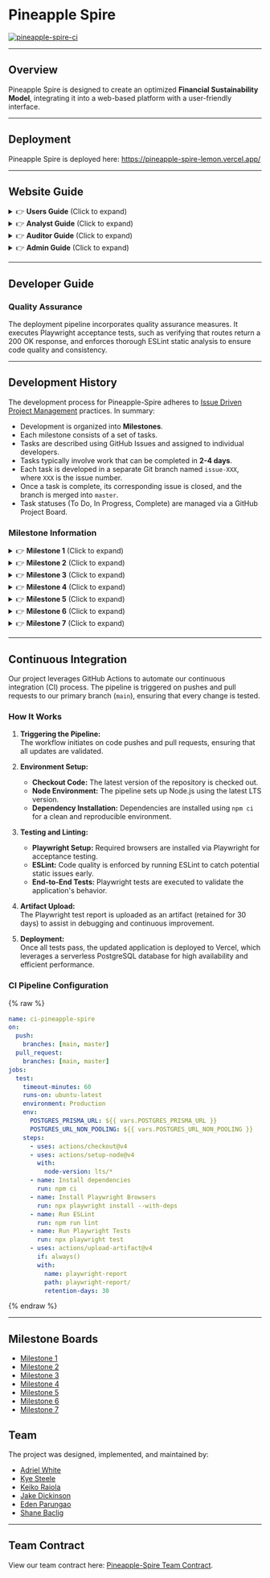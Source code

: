 # Pineapple Spire

[![pineapple-spire-ci](https://github.com/pineapple-spire/pineapple-spire/actions/workflows/ci.yml/badge.svg)](https://github.com/pineapple-spire/pineapple-spire/actions/workflows/ci.yml)

---

## Overview

Pineapple Spire is designed to create an optimized **Financial Sustainability Model**, integrating it into a web-based platform with a user-friendly interface.

---

## Deployment

Pineapple Spire is deployed here: https://pineapple-spire-lemon.vercel.app/ 

---

## Website Guide

<details>
  <summary>👉 <strong>Users Guide</strong> (Click to expand)</summary>

  This section provides a walkthrough of the Pineapple Spire user interface and its capabilities.

  <h3>Landing Page</h3>

  When users first arrive to Pineapple Spire, they must login into their account in order to use any financial modeling tools.

  <img src="images/user-guide/landing-page-no-login.png" alt="Landing Page no login" width="600px">


  After users login, they will be able to use the fiscal sustainability model and the stress test tools as seen in the image below.

  <img src="images/user-guide/landing-page-user-login.png" alt="Landing Page user login" width="600px">

  <h3>Sign In</h3>

  To sign in, when users are on the landing page, they can click on the "Login" button located on the top right of the landing page, then click on "Sign In."

  <img src="images/user-guide/user-sign-in.png" alt="Landing Page user login" width="600px">

  After users click on "Sign In", it will take them to the sign in page which then they can enter their email and password for Pineapple Spire, then click on the "Sign In" button located below the email and password input.

  <img src="images/user-guide/user-sign-in-page.png" alt="Landing Page user login" width="600px">  

  <h3>Sign Out</h3>

  To sign out, users can click on the top right where they see their email and click "Sign Out."

  <img src="images/user-guide/user-sign-out.png" alt="Sign out button" width="600px">

  Then they will be presented with the option to either sign out for sure or to cancel their decision. To sign out, users can click on the left button, "Yes! Sign out." or to cancel, users can click on the right button, "Cancel."

  <img src="images/user-guide/user-sign-out-confirm.png" alt="Sign out confirmation page" width="600px">

  <h3>Sign Up</h3>

  If users need to make an account, from the landing page, they can click on the login button located on the top right, then click on "Sign Up" and it will take them to the sign up page. Here, users can put in their first and last name, email, username, password and then confirming their password.

  <img src="images/user-guide/sign-up.png" alt="Sign up page" width="600px">

  Users can also access the sign up page through the sign in page underneath the sign in button.

  <img src="images/user-guide/user-sign-in-page.png" alt="Sign up page" width="600px">

  <h3>Change Password</h3>

  The user is able to change their account password by clicking on their email located on the top right of the page and then clicking on the "Change Password" button.

  From there, the change password page is shown and the user will be able to change their password from there.

  <img src="images/user-guide/change-password.png" alt="Change password page" width="600px">

  <h3>Financial Sustainability Model</h3>

  Users can view the financial sustainability model. For each stress test, they can pick what version of the stress test they want to see and also pick how many years they want to forecast. To see the years the do not fit on the table, the user can click the next or previous buttons. 

  <img src="images/user-guide/sm-page.png" alt="Financial Sustainability Modal page" width="600px">

  <h3>Stress Tests Editor</h3>

  Users can view the stress tests editor page. They will be able to forecast five different stress tests scenarios.

  Each scenario have different value inputs that the user can change to fit what they want to forecast.

  To view the different stress test options, the user can click on the "Stress Test 1" button and change to see other stress tests and even their custom stress tests.

  To save any changed values, the user can click on "Save Scenario" and any changes will be displayed in the graphs, tables, and the sustainability model page as well.

  <img src="images/user-guide/stress-test-page.png" alt="Financial Sustainability Modal page" width="600px">

  Each stress test page will also show a graph and table that will forecast the stress effects.

  <img src="images/user-guide/stress-test-graphs-tables.png" alt="Financial Sustainability Modal page" width="600px">

  Each stress test page will also have the option to show the residual effects.

  <img src="images/user-guide/stress-test-residual.png" alt="Financial Sustainability Modal page" width="600px">

</details>

<details>
  <summary>👉 <strong>Analyst Guide</strong> (Click to expand)</summary>

  This section provides a walkthrough of the Pineapple Spire analyst interface and its capabilities.

  The analyst has the same capabilities as the user with aditional features.

  <h3>Financial Compilation Page</h3>

  The analyst is able to use the financial compilation page. The financial compilation page features a x-year ($x \in [1, 99]$) forecast output of various financial information. Users are able to calculate their x-year forecast by choosing if they want to view their data using the average of the past three years information or use a percent multiplier from 0-100%.

  The user is able to toggle between the table view or a graph view for each financial category.

  The user is also able to choose what financial category to look at by checking on and off the boxes located on the top of the page. Users are also able to toggle on and off the heatmap.

  The user is also able to save these changes to the financial compilation page and these changes will be reflected on the sustainability model page.

  <img src="images/user-guide/fc-page.png" alt="Financial Compilation page" width="600px">

  <img src="images/M7/fc-graphs.png" alt="Financial Compilation Page" width="600px">

  <h3>View Audit Data</h3>

  The analyst is able to view the audited data but unable to edit the data.

  <img src="images/user-guide/view-audit-data.png" alt="Viewing audited data" width="600px">

  <h3>Support Requests</h3>

  The analyst is able to view support requests. They would be able to view contact messages and reported problems.

  Once these problems and messages have been addressed, the user can archieve the message or marked it as resolved.

  <img src="images/user-guide/support-requests.png" alt="Viewing audited data" width="600px">

</details>

<details>
  <summary>👉 <strong>Auditor Guide</strong> (Click to expand)</summary>

  This section provides a walkthrough of the Pineapple Spire auditor interface and its capabilities.

  The auditor has the same capabilities as the user and analyst, minus the ability to view support requests. However, they are able to view and edit audited data.

  The auditor is able to view the audit data page and edit any values as needed, then save the changes.

  <img src="images/user-guide/auditor-page.png" alt="Viewing audited page" width="600px">

</details>

<details>
  <summary>👉 <strong>Admin Guide</strong> (Click to expand)</summary>

  This section provides a walkthrough of the Pineapple Spire admin interface and its capabilities.

  The admin has the same capabilities as the user and analyst with additional features.

  <h3>Admin Page</h3>

  The admin is able to view the admin page where they can see all registered users. The admin is able to change the users role or delete the users account.

  <img src="images/user-guide/admin-page.png" alt="Admin page" width="600px">

</details>

---

## Developer Guide

### Quality Assurance

The deployment pipeline incorporates quality assurance measures. It executes Playwright acceptance tests, such as verifying that routes return a 200 OK response, and enforces thorough ESLint static analysis to ensure code quality and consistency.

---

## Development History

The development process for Pineapple-Spire adheres to [Issue Driven Project Management](https://courses.ics.hawaii.edu/ics414s25/modules/project-management/) practices. In summary:

- Development is organized into **Milestones**.
- Each milestone consists of a set of tasks.
- Tasks are described using GitHub Issues and assigned to individual developers.
- Tasks typically involve work that can be completed in **2-4 days**.
- Each task is developed in a separate Git branch named `issue-XXX`, where `XXX` is the issue number.
- Once a task is complete, its corresponding issue is closed, and the branch is merged into `master`.
- Task statuses (To Do, In Progress, Complete) are managed via a GitHub Project Board.

### Milestone Information

<details>
  <summary>👉 <strong>Milestone 1</strong> (Click to expand)</summary>
  <p><a href="https://github.com/orgs/pineapple-spire/projects/1">Milestone 1 Project Board</a></p>
  
  <h3>Landing Page</h3>
  <img src="images/Spire Homepage.png" alt="Landing Page" width="600px">
  
  <h3>Sign In Page</h3>
  <img src="images/Sign-In-Page.png" alt="Sign In Page" width="600px">
  
  <h3>Sign Up Page</h3>
  <img src="images/Sign-Up-Page.png" alt="Sign Up Page" width="600px">
  
  <h3>Financial Compilation Pages</h3>
  <h4>Income Statement Page</h4>
  <img src="images/fc-income-statement-page.png" alt="Financial Compilation Income Statement Page" width="600px">
  
  <h4>Costs of Goods Page</h4>
  <img src="images/fc-costs-of-goods-page.png" alt="Financial Compilation Costs of Goods Page" width="600px">
  
  <h4>Operating Expenses Page</h4>
  <img src="images/fc-operating-expenses-page.png" alt="Financial Compilation Operating Expenses Page" width="600px">
  
  <h4>Assets Page</h4>
  <img src="images/fc-assets-page.png" alt="Financial Compilation Assets Page" width="600px">
  
  <h4>Liabilities and Equity Page</h4>
  <img src="images/fc-liabilities-equity-page.png" alt="Financial Compilation Liabilities and Equity Page" width="600px">
  
  <h3>Sustainability Model Page</h3>
  <img src="images/sustainability-model.png" alt="Sustainability Model Page" width="600px">
  
  <h3>Auditor Page</h3>
  <img src="images/Auditor%20Role%20Page%20Mockup.png" alt="Auditor Page" width="600px">
  
  <h3>Stress Test Tool Page</h3>
  <img src="images/Stress Test Tool Page.png" alt="Stress Test Tool" width="600px">
  
  <h3>Stress Test 1 Page</h3>
  <img src="images/stress-test-1.png" alt="Stress Test 1" width="600px">
  
  <h3>Stress Test 2 Page</h3>
  <img src="images/stress-test-2.png" alt="Stress Test 2" width="600px">
  
  <h3>Stress Test 3 Page</h3>
  <img src="images/stress-test-3.png" alt="Stress Test 3" width="600px">
  
  <h3>Stress Test 4 Page</h3>
  <img src="images/stress-test-4.png" alt="Stress Test 4" width="600px">
  
  <h3>Stress Test 5 Page</h3>
  <img src="images/stress-test-5.png" alt="Stress Test 5" width="600px">
</details>

<details>
  <summary>👉 <strong>Milestone 2</strong> (Click to expand)</summary>
  <p><a href="https://github.com/orgs/pineapple-spire/projects/2">Milestone 2 Project Board</a></p>
  
  <h3>Landing Page</h3>
  <img src="images/M2/Landing.png" alt="Landing Page" width="600px">
  
  <h3>Sign In Page</h3>
  <img src="images/M2/Signin.png" alt="Sign In Page" width="600px">
  
  <h3>Sign Up Page</h3>
  <img src="images/M2/Signup.png" alt="Sign Up Page" width="600px">
  
  <h3>About Page</h3>
  <img src="images/M2/About.png" alt="About Page" width="600px">
  
  <h3>Financial Compilation Page</h3>
  <img src="images/M2/FC.png" alt="Financial Compilation Page" width="600px">
  
  <h3>Fiscal Sustainability Model Page</h3>
  <img src="images/M2/FSM.png" alt="Fiscal Sustainability Model Page" width="600px">
  
  <h3>Stress Test Tool Page</h3>
  <img src="images/M2/Stress.png" alt="Stress Test Tool Page" width="600px">
</details>

<details>
  <summary>👉 <strong>Milestone 3</strong> (Click to expand)</summary>
  <p><a href="https://github.com/orgs/pineapple-spire/projects/3">Milestone 3 Project Board</a></p>
  
  <h3>Landing Page</h3>
  <img src="images/M3/Landing.png" alt="Landing Page" width="600px">
  
  <h3>Sign In Page</h3>
  <img src="images/M3/Signin.png" alt="Sign In Page" width="600px">
  
  <h3>Sign Up Page</h3>
  <img src="images/M3/Signup.png" alt="Sign Up Page" width="600px">
  
  <h3>About Page</h3>
  <img src="images/M3/About.png" alt="About Page" width="600px">
  
  <h3>Financial Compilation Page</h3>
  <img src="images/M3/FC.png" alt="Financial Compilation Page" width="600px">

  <h3>Financial Compilation Options</h3>
  <img src="images/M3/FCOptions.png" alt="Financial Compilation Options" width="600px">
  
  <h3>Fiscal Sustainability Model Page</h3>
  <img src="images/M3/FSM.png" alt="Fiscal Sustainability Model Page" width="600px">

  <h3>Stress Test Tool Options</h3>

  <h4>Stress Test 1</h4>
  <img src="images/M3/Stress1.png" alt="Stress Test 1" width="600px">

  <h4>Stress Test 2</h4>
  <img src="images/M3/Stress2.png" alt="Stress Test 2" width="600px">

  <h4>Stress Test 3</h4>
  <img src="images/M3/Stress3.png" alt="Stress Test 3" width="600px">

  <h4>Stress Test 4</h4>
  <img src="images/M3/Stress4.png" alt="Stress Test 4" width="600px">

  <h4>Stress Test 5</h4>
  <img src="images/M3/Stress5.png" alt="Stress Test 5" width="600px">

  <h3>Registered Users Page (Admin)</h3>
  <img src="images/M3/RegisteredUsers.png" alt="Registered Users Page (Admin)" width="600px">
</details>

<details>
  <summary>👉 <strong>Milestone 4</strong> (Click to expand)</summary>
  <p><a href="https://github.com/orgs/pineapple-spire/projects/5">Milestone 4 Project Board</a></p>
  
  <h3>Landing Page</h3>
  <img src="images/M4/landing.png" alt="Landing Page" width="600px">
  
  <h3>Sign In Page</h3>
  <img src="images/M4/signin.png" alt="Sign In Page" width="600px">
  
  <h3>Sign Up Page</h3>
  <img src="images/M4/signup.png" alt="Sign Up Page" width="600px">
  
  <h3>About Page</h3>
  <img src="images/M4/about.png" alt="About Page" width="600px">
  
  <h3>Financial Compilation Page</h3>
  <img src="images/M4/fc.png" alt="Financial Compilation Page" width="600px">
  
  <h3>Fiscal Sustainability Model Page</h3>
  <img src="images/M4/fsm.png" alt="Fiscal Sustainability Model Page" width="600px">

  <h3>Stress Test Tool Options</h3>

  <h4>Stress Test 1</h4>
  <div>
    <strong>Example 1</strong>
    <br/>
    <img src="images/M4/s1a.png" alt="Stress Test 1 (a)" width="600px">
  </div>
  <div>
    <strong>Example 2</strong>
    <br/>
    <img src="images/M4/s1b.png" alt="Stress Test 1 (b)" width="600px">
  </div>
  <h4>Stress Test 2</h4>
  <img src="images/M4/s2.png" alt="Stress Test 2" width="600px">

  <h4>Stress Test 3</h4>
  <img src="images/M4/s3.png" alt="Stress Test 3" width="600px">

  <h4>Stress Test 4</h4>
  <img src="images/M4/s4.png" alt="Stress Test 4" width="600px">

  <h4>Stress Test 5</h4>
  <img src="images/M4/s5.png" alt="Stress Test 5" width="600px">
</details>

<details>
  <summary>👉 <strong>Milestone 5</strong> (Click to expand)</summary>
  <p><a href="https://github.com/orgs/pineapple-spire/projects/7">Milestone 5 Project Board</a></p>
  
  <h3>Landing Page</h3>
  <h4>Unauthenticated</h4>
  <img src="images/M5/landing1.png" alt="Landing Page Unauth" width="600px">
  <h4>Authenticated</h4>
  <img src="images/M5/landing2.png" alt="Landing Page Auth" width="600px">
  
  <h3>Sign In Page</h3>
  <img src="images/M5/signin.png" alt="Sign In Page" width="600px">
  
  <h3>Sign Up Page</h3>
  <img src="images/M5/signup.png" alt="Sign Up Page" width="600px">
  
  <h3>About Page</h3>
  <img src="images/M5/about.png" alt="About Page" width="600px">

  <h3>Admin Page</h3>
  <img src="images/M5/admin.png" alt="Admin Page" width="600px">

  <h3>Audit Page</h3>
  <img src="images/M5/audit.png" alt="Audit Page" width="600px">
  
  <h3>Financial Compilation Page</h3>
  <img src="images/M5/fc.png" alt="Financial Compilation Page" width="600px">
  
  <h3>Fiscal Sustainability Model Page</h3>
  <img src="images/M5/fsm.png" alt="Fiscal Sustainability Model Page" width="600px">

  <h3>Contact Us Page</h3>
  <img src="images/M5/contact.png" alt="Contact Page" width="600px">

  <h3>Report A Problem Page</h3>
  <img src="images/M5/report.png" alt="Report Page" width="600px">

  <h3>Stress Test Tool Options</h3>
  <img src="images/M5/stress.png" alt="Contact Page" width="600px">
</details>


<details>
  <summary>👉 <strong>Milestone 6</strong> (Click to expand)</summary>
  <p><a href="https://github.com/orgs/pineapple-spire/projects/8">Milestone 6 Project Board</a></p>
  
  <h3>Landing Page</h3>
  <img src="images/M6/landing.png" alt="Landing Page Unauth" width="600px">
  
  <h3>Sign In Page</h3>
  <img src="images/M6/signin.png" alt="Sign In Page" width="600px">
  
  <h3>Sign Up Page</h3>
  <img src="images/M6/signup.png" alt="Sign Up Page" width="600px">

  <h3>Change Password</h3>
  <img src="images/M6/change.png" alt="Change Pwd Page" width="600px">

  <h3>Admin Page</h3>
  <img src="images/M6/admin.png" alt="Admin Page" width="600px">

  <h3>Audit Page</h3>
  <img src="images/M6/audit.png" alt="Audit Page" width="600px">
  
  <h3>Financial Compilation Page</h3>
  <img src="images/M6/fc.png" alt="Financial Compilation Page" width="600px">
  
  <h3>Fiscal Sustainability Model Page</h3>
  <img src="images/M6/fsm.png" alt="Fiscal Sustainability Model Page" width="600px">

  <h3>Contact Us Page</h3>
  <img src="images/M6/contact.png" alt="Contact Page" width="600px">

  <h3>Report A Problem Page</h3>
  <img src="images/M6/report.png" alt="Report Page" width="600px">

  <h3>Stress Test Tool Options</h3>
  <img src="images/M6/stress.png" alt="Contact Page" width="600px">
</details>

<details>
  <summary>👉 <strong>Milestone 7</strong> (Click to expand)</summary>
  <p><a href="https://github.com/orgs/pineapple-spire/projects/9">Milestone 7 Project Board</a></p>
  
  <h3>Landing Page</h3>
  <img src="images/M7/landing-page-user-login.png" alt="Landing Page" width="600px">
  
  <h3>Sign In Page</h3>
  <img src="images/M7/user-sign-in-page.png" alt="Sign In Page" width="600px">
  
  <h3>Sign Up Page</h3>
  <img src="images/M7/sign-up.png" alt="Sign Up Page" width="600px">

  <h3>Change Password</h3>
  <img src="images/M7/change-password.png" alt="Change Pwd Page" width="600px">

  <h3>Admin Page</h3>
  <img src="images/M7/admin-page.png" alt="Admin Page" width="600px">

  <h3>Audit Page</h3>
  <img src="images/M7/auditor-page.png" alt="Audit Page" width="600px">
  
  <h3>Financial Compilation Page</h3>
  <img src="images/M7/fc-page.png" alt="Financial Compilation Page" width="600px">
  <img src="images/M7/fc-graphs.png" alt="Financial Compilation Page" width="600px">
  
  <h3>Fiscal Sustainability Model Page</h3>
  <img src="images/M7/sm-page.png" alt="Fiscal Sustainability Model Page" width="600px">

  <h3>Contact Us Page</h3>
  <img src="images/M6/contact.png" alt="Contact Page" width="600px">

  <h3>Report A Problem Page</h3>
  <img src="images/M6/report.png" alt="Report Page" width="600px">

  <h3>Stress Test Tool Options</h3>
  <img src="images/M7/stress-test-page.png" alt="Contact Page" width="600px">
  <img src="images/M7/stress-test-graphs-tables.png" alt="Contact Page" width="600px">
  <img src="images/M7/stress-test-residual.png" alt="Contact Page" width="600px">
</details>

---

## Continuous Integration

Our project leverages GitHub Actions to automate our continuous integration (CI) process. The pipeline is triggered on pushes and pull requests to our primary branch (`main`), ensuring that every change is tested.

### How It Works

1. **Triggering the Pipeline:**  
   The workflow initiates on code pushes and pull requests, ensuring that all updates are validated.

2. **Environment Setup:**  
   - **Checkout Code:** The latest version of the repository is checked out.
   - **Node Environment:** The pipeline sets up Node.js using the latest LTS version.
   - **Dependency Installation:** Dependencies are installed using `npm ci` for a clean and reproducible environment.

3. **Testing and Linting:**  
   - **Playwright Setup:** Required browsers are installed via Playwright for acceptance testing.
   - **ESLint:** Code quality is enforced by running ESLint to catch potential static issues early.
   - **End-to-End Tests:** Playwright tests are executed to validate the application's behavior.

4. **Artifact Upload:**  
   The Playwright test report is uploaded as an artifact (retained for 30 days) to assist in debugging and continuous improvement.

5. **Deployment:**  
   Once all tests pass, the updated application is deployed to Vercel, which leverages a serverless PostgreSQL database for high availability and efficient performance.

### CI Pipeline Configuration

{% raw %}
```yaml
name: ci-pineapple-spire
on:
  push:
    branches: [main, master]
  pull_request:
    branches: [main, master]
jobs:
  test:
    timeout-minutes: 60
    runs-on: ubuntu-latest
    environment: Production
    env:
      POSTGRES_PRISMA_URL: ${{ vars.POSTGRES_PRISMA_URL }}
      POSTGRES_URL_NON_POOLING: ${{ vars.POSTGRES_URL_NON_POOLING }}
    steps:
      - uses: actions/checkout@v4
      - uses: actions/setup-node@v4
        with:
          node-version: lts/*
      - name: Install dependencies
        run: npm ci
      - name: Install Playwright Browsers
        run: npx playwright install --with-deps
      - name: Run ESLint
        run: npm run lint
      - name: Run Playwright Tests
        run: npx playwright test
      - uses: actions/upload-artifact@v4
        if: always()
        with:
          name: playwright-report
          path: playwright-report/
          retention-days: 30
```
{% endraw %}

---

## Milestone Boards

<ul>
  <li><a href="https://github.com/orgs/pineapple-spire/projects/1">Milestone 1</a></li>
  <li><a href="https://github.com/orgs/pineapple-spire/projects/2">Milestone 2</a></li>
  <li><a href="https://github.com/orgs/pineapple-spire/projects/3">Milestone 3</a></li>
  <li><a href="https://github.com/orgs/pineapple-spire/projects/5">Milestone 4</a></li>
  <li><a href="https://github.com/orgs/pineapple-spire/projects/7">Milestone 5</a></li>
  <li><a href="https://github.com/orgs/pineapple-spire/projects/8">Milestone 6</a></li>
  <li><a href="https://github.com/orgs/pineapple-spire/projects/9">Milestone 7</a></li>
</ul>

## Team

The project was designed, implemented, and maintained by:

- [Adriel White](https://adrielwhite.github.io/)
- [Kye Steele](https://kyesteele.github.io/)
- [Keiko Raiola](https://keikotr.github.io/)
- [Jake Dickinson](https://jaked332.github.io/)
- [Eden Parungao](https://edenkp.github.io/)
- [Shane Baclig](https://uhm-shaneb.github.io/)

---

## Team Contract

View our team contract here: [Pineapple-Spire Team Contract](https://docs.google.com/document/d/1FcM9N-iCkzPbdlifyuLXAwvtmEhThMv8Lw95GmEuUC8/edit?usp=sharing).
